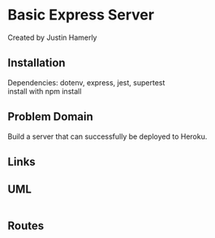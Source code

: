 # Basic Express Server

Created by Justin Hamerly

## Installation

Dependencies: dotenv, express, jest, supertest\
install with npm install

## Problem Domain

Build a server that can successfully be deployed to Heroku.

## Links

## UML

![]()

## Routes
